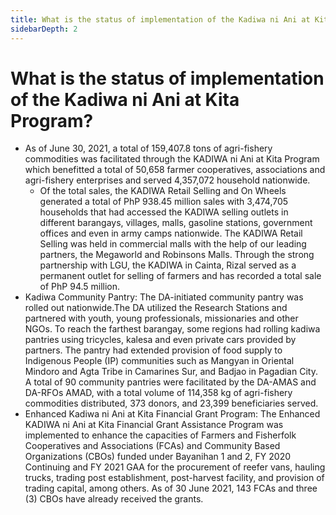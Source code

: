 ```yaml
---
title: What is the status of implementation of the Kadiwa ni Ani at Kita Program?
sidebarDepth: 2
---
```


# What is the status of implementation of the Kadiwa ni Ani at Kita Program?


 - As of June 30, 2021, a total of 159,407.8 tons of agri-fishery commodities was facilitated through the KADIWA ni Ani at Kita Program which benefitted a total of 50,658 farmer cooperatives, associations and agri-fishery enterprises and served 4,357,072 household nationwide.  
   - Of the total sales, the KADIWA Retail Selling and On Wheels generated a total of PhP 938.45 million sales with 3,474,705 households that had accessed the KADIWA selling outlets in different barangays, villages, malls, gasoline stations, government offices and even in army camps nationwide. The KADIWA Retail Selling was held in commercial malls with the help of our leading partners, the Megaworld and Robinsons Malls. Through the strong partnership with LGU, the KADIWA in Cainta, Rizal served as a permanent outlet for selling of farmers and has recorded a total sale of PhP 94.5 million.
 - Kadiwa Community Pantry: The DA-initiated community pantry was rolled out nationwide.The DA utilized the Research Stations and partnered with youth, young professionals, missionaries and other NGOs. To reach the farthest barangay, some regions had rolling kadiwa pantries using tricycles, kalesa and even private cars provided by partners. The pantry had extended provision of food supply to Indigenous People (IP) communities such as Mangyan in Oriental Mindoro and Agta Tribe in Camarines Sur, and Badjao in Pagadian City. A total of 90 community pantries were facilitated by the DA-AMAS and DA-RFOs AMAD, with a total volume of 114,358 kg of agri-fishery commodities distributed, 373 donors, and 23,399 beneficiaries served.
 - Enhanced Kadiwa ni Ani at Kita Financial Grant Program: The Enhanced KADIWA ni Ani at Kita Financial Grant Assistance Program was implemented to enhance the capacities of Farmers and Fisherfolk Cooperatives and Associations (FCAs) and Community Based Organizations (CBOs) funded under Bayanihan 1 and 2, FY 2020 Continuing and FY 2021 GAA for the procurement of reefer vans, hauling trucks, trading post establishment, post-harvest facility, and provision of trading capital, among others. As of 30 June 2021, 143 FCAs and three (3) CBOs have already received the grants.
